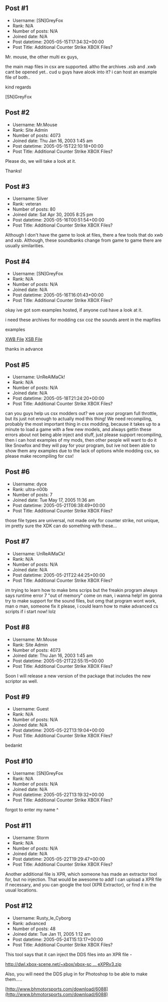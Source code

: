 ## Post #1
- Username: [SN]GreyFox
- Rank: N/A
- Number of posts: N/A
- Joined date: N/A
- Post datetime: 2005-05-15T17:34:32+00:00
- Post Title: Additional Counter Strike XBOX Files?

Mr. mouse, the other multi ex guys,

the main map files in csx are supported.
altho the archives .xsb and .xwb cant be opened yet.. cud u guys have alook into it? i can host an example file of both..

kind regards

[SN]GreyFox
## Post #2
- Username: Mr.Mouse
- Rank: Site Admin
- Number of posts: 4073
- Joined date: Thu Jan 16, 2003 1:45 am
- Post datetime: 2005-05-15T22:10:18+00:00
- Post Title: Additional Counter Strike XBOX Files?

Please do, we will take a look at it.   

Thanks!
## Post #3
- Username: Silver
- Rank: veteran
- Number of posts: 80
- Joined date: Sat Apr 30, 2005 8:25 pm
- Post datetime: 2005-05-16T00:51:54+00:00
- Post Title: Additional Counter Strike XBOX Files?

Although I don't have the game to look at files, there a few tools that do xwb and xsb.  Although, these soundbanks change from game to game there are usually similarities.
## Post #4
- Username: [SN]GreyFox
- Rank: N/A
- Number of posts: N/A
- Joined date: N/A
- Post datetime: 2005-05-16T16:01:43+00:00
- Post Title: Additional Counter Strike XBOX Files?

okay ive got som examples hosted, if anyone cud have a look at it.

i need these archives for modding csx coz the sounds arent in the mapfiles

examples

[XWB File](http://www.kerryhillnap.nl/reports2/dust.xwb)
[XSB File](http://www.kerryhillnap.nl/reports2/truth.xsb)

thanks in advance
## Post #5
- Username: UnReAlMaCk!
- Rank: N/A
- Number of posts: N/A
- Joined date: N/A
- Post datetime: 2005-05-18T21:24:20+00:00
- Post Title: Additional Counter Strike XBOX Files?

can you guys help us csx modders out? we use your program full throttle, but its just not enough to actually mod this thing! We need recompiling, probably the most important thing in csx modding, because it takes up to a minute to load a game with a few new models, and always gettin these errors about not being able inject and stuff, just please support recompiling, then i can host examples of my mods, then other people will want to do it like Snowfox   and they will pay for your program, but ive not been able to show them any examples due to the lack of options while modding csx, so please make recompiling for csx!
## Post #6
- Username: dyce
- Rank: ultra-n00b
- Number of posts: 7
- Joined date: Tue May 17, 2005 11:36 am
- Post datetime: 2005-05-21T06:38:49+00:00
- Post Title: Additional Counter Strike XBOX Files?

those file types are universal, not made only for counter strike, not unique, im pretty sure the XDK can do something with these...
## Post #7
- Username: UnReAlMaCk!
- Rank: N/A
- Number of posts: N/A
- Joined date: N/A
- Post datetime: 2005-05-21T22:44:25+00:00
- Post Title: Additional Counter Strike XBOX Files?

im trying to learn how to make bms scrips but the freakin program always says runtime error 7 "out of memory" come on man, i wanna help! im gonna try to make support for the sound files, but omg that program wont work, man o man, someone fix it please, i could learn how to make advanced cs scripts if i start now! lolz
## Post #8
- Username: Mr.Mouse
- Rank: Site Admin
- Number of posts: 4073
- Joined date: Thu Jan 16, 2003 1:45 am
- Post datetime: 2005-05-21T22:55:15+00:00
- Post Title: Additional Counter Strike XBOX Files?

Soon I will release a new version of the package that includes the new scriptor as well.
## Post #9
- Username: Guest
- Rank: N/A
- Number of posts: N/A
- Joined date: N/A
- Post datetime: 2005-05-22T13:19:04+00:00
- Post Title: Additional Counter Strike XBOX Files?

bedankt
## Post #10
- Username: [SN]GreyFox
- Rank: N/A
- Number of posts: N/A
- Joined date: N/A
- Post datetime: 2005-05-22T13:19:32+00:00
- Post Title: Additional Counter Strike XBOX Files?

forgot to enter my name    ^
## Post #11
- Username: Storm
- Rank: N/A
- Number of posts: N/A
- Joined date: N/A
- Post datetime: 2005-05-22T19:29:47+00:00
- Post Title: Additional Counter Strike XBOX Files?

Another additional file is XPR, which someone has made an extractor tool for, but no injection. That would be awesome to add!  I can upload a XPR file if necessary, and you can google the tool (XPR Extractor), or find it in the usual locations.
## Post #12
- Username: Rusty_le_Cyborg
- Rank: advanced
- Number of posts: 48
- Joined date: Tue Jan 11, 2005 1:12 am
- Post datetime: 2005-05-24T15:13:17+00:00
- Post Title: Additional Counter Strike XBOX Files?

This tool says that it can inject the DDS files into an XPR file -

[http://dwl.xbox-scene.net/~xbox/xbox-sc ... eXPRv3.zip](http://dwl.xbox-scene.net/~xbox/xbox-scene/tools/development/MiteeXPRv3.zip)

Also, you will need the DDS plug in for Photoshop to be able to make them.....

[http://www.bhmotorsports.com/download/6088](http://www.bhmotorsports.com/download/6088)
